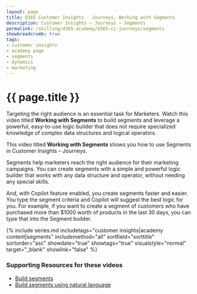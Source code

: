 ```yaml
---
layout: page
title: D365 Customer Insights - Journeys, Working with Segments
description: Customer Insights — Journeys — Segments
permalink: /skilling/d365-academy/d365-ci-journeys/segments
showbreadcrumb: true
tags: 
- customer insights
- academy page
- segments
- dynamics
- marketing
---
```


# {{ page.title }}

Targeting the right audience is an essential task for Marketers. Watch this video titled **Working with Segments** to build segments and leverage a powerful, easy-to-use logic builder that does not require specialized knowledge of complex data structures and logical operators.

This video titled **Working with Segments** shows you how to use Segments in Customer Insights – Journeys.

Segments help marketers reach the right audience for their marketing campaigns. You can create segments with a simple and powerful logic builder that works with any data structure and operator, without needing any special skills.

And, with Copilot feature enabled, you create segments faster and easier. You type the segment criteria and Copilot will suggest the best logic for you. For example, if you want to create a segment of customers who have purchased more than $1000 worth of products in the last 30 days, you can type that into the Segment builder.

{% include series.md 
    includetags="customer insights|academy content|segments"
    includemethod="all" sortfield="sorttitle" sortorder="asc" 
    showdate="true" showtags="true" 
    visualstyle="normal" target="_blank" showlink="false"
%}

### Supporting Resources for these videos

* <a href="https://learn.microsoft.com/en-us/dynamics365/marketing/real-time-marketing-build-segments" target="_blank">Build segments
* <a href="https://learn.microsoft.com/en-us/dynamics365/marketing/real-time-marketing-natural-language-segments" target="_blank">Build segments using natural language